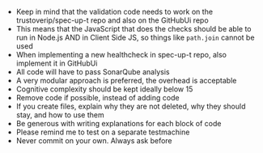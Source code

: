 - Keep in mind that the validation code needs to work on the trustoverip/spec-up-t repo and also on the GitHubUi repo
- This means that the JavaScript that does the checks should be able to run in Node.js AND in Client Side JS, so things like `path.join` cannot be used
- When implementing a new healthcheck in spec-up-t repo, also implement it in GitHubUi
- All code will have to pass SonarQube analysis
- A very modular approach is preferred, the overhead is acceptable
- Cognitive complexity should be kept ideally below 15
- Remove code if possible, instead of adding code
- If you create files, explain why they are not deleted, why they should stay, and how to use them
- Be generous with writing explanations for each block of code
- Please remind me to test on a separate testmachine
- Never commit on your own. Always ask before
